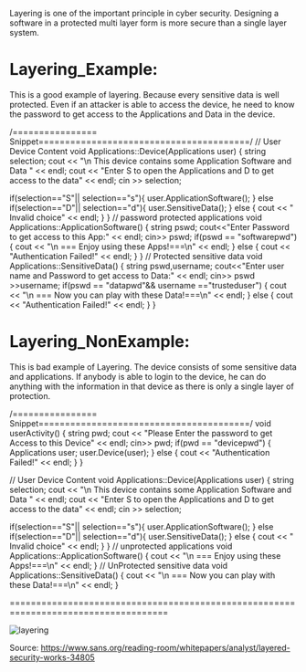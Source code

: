 
Layering is one of the important principle in cyber security. Designing a software in a protected multi layer form is more secure than a single layer system.

# Layering_Example:
This is a good example of layering. Because every sensitive data is well protected. Even if an attacker is able to access the device, he need to know the password to get access to the Applications and Data in the device.


/================ Snippet========================================/
// User Device Content
void Applications::Device(Applications user)
{
string selection;
cout << "\n This device contains some Application Software and Data " << endl;
cout << "Enter S to open the Applications and D to get access to the data" << endl;
cin >> selection;

if(selection=="S"|| selection=="s"){
    user.ApplicationSoftware();
}
else if(selection=="D"|| selection=="d"){
    user.SensitiveData();
} else {
cout << " Invalid choice" << endl;
}
}
// password protected applications
void Applications::ApplicationSoftware()
{
string pswd;
cout<<"Enter Password to get access to this App:" << endl;
cin>> pswd;
 if(pswd == "softwarepwd")
 {
     cout << "\n === Enjoy using these Apps!===\n" << endl;
    }
    else {
        cout << "Authentication Failed!" << endl;
    }
}
// Protected sensitive data
void Applications::SensitiveData()
{
string pswd,username;
cout<<"Enter user name and Password to get access to Data:" << endl;
cin>> pswd >>username;
 if(pswd == "datapwd"&& username =="trusteduser")
 {
     cout << "\n === Now you can play with these Data!===\n" << endl;
    }
    else {
        cout << "Authentication Failed!" << endl;
    }
}



# Layering_NonExample:
This is bad example of Layering. The device consists of some sensitive data and applications. If anybody is able to login to the device, he can do anything with the information in that device as there is only a single layer of protection.


/================ Snippet========================================/
void userActivity()
{
    string pwd;
    cout << "Please Enter the password to get Access to this Device" << endl;
    cin>> pwd;
    if(pwd == "devicepwd")
 {
     Applications user;
     user.Device(user);
    }
    else {
        cout << "Authentication Failed!" << endl;
    }
}

// User Device Content
void Applications::Device(Applications user)
{
string selection;
cout << "\n This device contains some Application Software and Data " << endl;
cout << "Enter S to open the Applications and D to get access to the data" << endl;
cin >> selection;

if(selection=="S"|| selection=="s"){
    user.ApplicationSoftware();
}
else if(selection=="D"|| selection=="d"){
    user.SensitiveData();
} else {
cout << " Invalid choice" << endl;
}
}
// unprotected applications
void Applications::ApplicationSoftware()
{
     cout << "\n === Enjoy using these Apps!===\n" << endl;
}
// UnProtected sensitive data
void Applications::SensitiveData()
{
     cout << "\n === Now you can play with these Data!===\n" << endl;
}


====================================================================================

![layering](https://user-images.githubusercontent.com/31521112/32199674-40166adc-bd93-11e7-942f-f20dda44c1a7.JPG)

Source:
https://www.sans.org/reading-room/whitepapers/analyst/layered-security-works-34805
